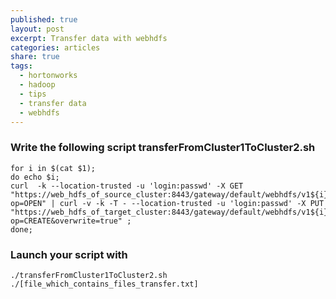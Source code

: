```yaml
---
published: true
layout: post
excerpt: Transfer data with webhdfs
categories: articles
share: true
tags:
  - hortonworks
  - hadoop
  - tips
  - transfer data
  - webhdfs
---
```

### Write the following script transferFromCluster1ToCluster2.sh

```shell 
for i in $(cat $1);
do echo $i;
curl  -k --location-trusted -u 'login:passwd' -X GET "https://web_hdfs_of_source_cluster:8443/gateway/default/webhdfs/v1${i}?op=OPEN" | curl -v -k -T - --location-trusted -u 'login:passwd' -X PUT "https://web_hdfs_of_target_cluster:8443/gateway/default/webhdfs/v1${i}?op=CREATE&overwrite=true" ;
done;
```

### Launch your script with 
```shell
./transferFromCluster1ToCluster2.sh ./[file_which_contains_files_transfer.txt]
```

